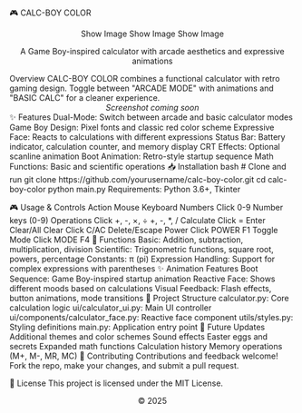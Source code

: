 🎮 CALC-BOY COLOR
<div align="center">
Show Image
Show Image
Show Image

</div> <p align="center">A Game Boy-inspired calculator with arcade aesthetics and expressive animations</p>
Overview
CALC-BOY COLOR combines a functional calculator with retro gaming design. Toggle between "ARCADE MODE" with animations and "BASIC CALC" for a cleaner experience.

<div align="center"> <i>Screenshot coming soon</i> </div>
✨ Features
Dual-Mode: Switch between arcade and basic calculator modes
Game Boy Design: Pixel fonts and classic red color scheme
Expressive Face: Reacts to calculations with different expressions
Status Bar: Battery indicator, calculation counter, and memory display
CRT Effects: Optional scanline animation
Boot Animation: Retro-style startup sequence
Math Functions: Basic and scientific operations
📥 Installation
bash
# Clone and run
git clone https://github.com/yourusername/calc-boy-color.git
cd calc-boy-color
python main.py
Requirements: Python 3.6+, Tkinter

🎮 Usage & Controls
Action	Mouse	Keyboard
Numbers	Click 0-9	Number keys (0-9)
Operations	Click +, -, ×, ÷	+, -, *, /
Calculate	Click =	Enter
Clear/All Clear	Click C/AC	Delete/Escape
Power	Click POWER	F1
Toggle Mode	Click MODE	F4
🧮 Functions
Basic: Addition, subtraction, multiplication, division
Scientific: Trigonometric functions, square root, powers, percentage
Constants: π (pi)
Expression Handling: Support for complex expressions with parentheses
✨ Animation Features
Boot Sequence: Game Boy-inspired startup animation
Reactive Face: Shows different moods based on calculations
Visual Feedback: Flash effects, button animations, mode transitions
🔧 Project Structure
calculator.py: Core calculation logic
ui/calculator_ui.py: Main UI controller
ui/components/calculator_face.py: Reactive face component
utils/styles.py: Styling definitions
main.py: Application entry point
🚀 Future Updates
Additional themes and color schemes
Sound effects
Easter eggs and secrets
Expanded math functions
Calculation history
Memory operations (M+, M-, MR, MC)
👥 Contributing
Contributions and feedback welcome! Fork the repo, make your changes, and submit a pull request.

📄 License
This project is licensed under the MIT License.

<div align="center"> <p>© 2025</p> </div>
